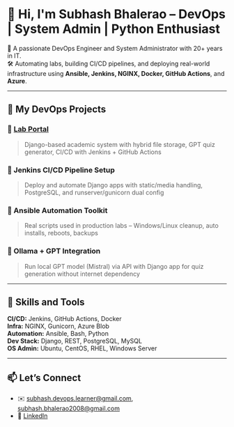 # 👋 Hi, I'm Subhash Bhalerao – DevOps | System Admin | Python Enthusiast

🔧 A passionate DevOps Engineer and System Administrator with 20+ years in IT.  
🛠️ Automating labs, building CI/CD pipelines, and deploying real-world infrastructure using **Ansible, Jenkins, NGINX, Docker, GitHub Actions**, and **Azure**.

---

## 🚀 My DevOps Projects

### 🔹 [Lab Portal](https://github.com/subhash-devopslearner/lab-portal)
> Django-based academic system with hybrid file storage, GPT quiz generator, CI/CD with Jenkins + GitHub Actions

### 🔹 Jenkins CI/CD Pipeline Setup
> Deploy and automate Django apps with static/media handling, PostgreSQL, and runserver/gunicorn dual config

### 🔹 Ansible Automation Toolkit
> Real scripts used in production labs – Windows/Linux cleanup, auto installs, reboots, backups

### 🔹 Ollama + GPT Integration
> Run local GPT model (Mistral) via API with Django app for quiz generation without internet dependency

---

## 🧠 Skills and Tools

**CI/CD:** Jenkins, GitHub Actions, Docker  
**Infra:** NGINX, Gunicorn, Azure Blob  
**Automation:** Ansible, Bash, Python  
**Dev Stack:** Django, REST, PostgreSQL, MySQL  
**OS Admin:** Ubuntu, CentOS, RHEL, Windows Server

---

## 📫 Let’s Connect

- ✉️ subhash.devops.learner@gmail.com, subhash.bhalerao2008@gmail.com  
- 🔗 [LinkedIn](https://www.linkedin.com/in/subhash-bhalerao-b1b17722a/)  

